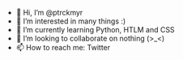 - 👋 Hi, I’m @ptrckmyr
- 👀 I’m interested in many things :)
- 🌱 I’m currently learning Python, HTLM and CSS
- 💞️ I’m looking to collaborate on nothing (>_<)
- 📫 How to reach me: Twitter

<!---
ptrckmyr/ptrckmyr is a ✨ special ✨ repository because its `README.md` (this file) appears on your GitHub profile.
You can click the Preview link to take a look at your changes.
--->
